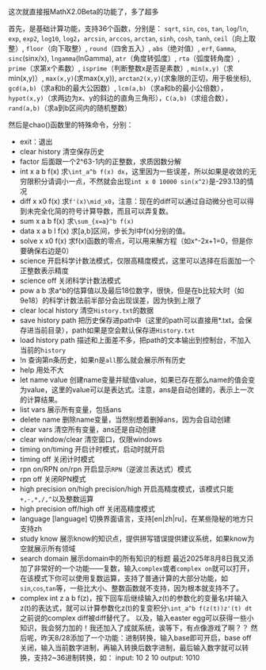 这次就直接报MathX2.0Beta的功能了，多了超多

首先，是基础计算功能，支持36个函数，分别是：
`sqrt`, `sin`, `cos`, `tan`, `log`/`ln`, `exp`, `exp2`, `log10`, `log2`，`arcsin`, `arccos`, `arctan`, `sinh`, `cosh`, `tanh`, `ceil`（向上取整）, `floor`（向下取整）, `round`（四舍五入）, `abs`（绝对值）, `erf`, `Gamma`, `sinc`(sinx/x), `lngamma`(lnGamma), `atr`（角度转弧度）, `rta`（弧度转角度）, `prime`（求第x个素数）, `isprime`（判断整数x是否是素数）, `min(x,y)`（求min(x,y)）, `max(x,y)`(求max(x,y)), `arctan2(x,y)`(求象限的正切，用于极坐标), `gcd(a,b)`（求a和b的最大公因数）, `lcm(a,b)`（求a和b的最小公倍数），`hypot(x,y)`（求两边为x、y的斜边的直角三角形），`C(a,b)`（求组合数），`rand(a,b)`（求a到b区间内的随机整数）

然后是chao()函数里的特殊命令，分别：
- exit：退出
- clear history 清空保存历史
- factor 后面跟一个2^63-1内的正整数，求质因数分解
- int x a b f(x) 求`\int_a^b f(x) dx`，这里因为一些误差，所以如果是收敛的无穷限积分请调小一点，不然就会出现`int x 0 10000 sin(x^2)`是-293.13的情况
- diff x x0 f(x) 求`f'(x)\mid_x0`，注意：现在的diff可以通过自动微分也可以得到未完全化简的符号计算导数，而且可以弄复数。
- sum x a b f(x) 求`\sum_{x=a}^b f(x)`
- data x a b l f(x) 求[a,b]区间，步长为l中f(x)分别的值。
- solve x x0 f(x) 求f(x)函数的零点，可以用来解方程（如x^-2x+1=0，但是你要确保右边是0）
- science 开启科学计数法模式，仅限高精度模式，这里可以选择在后面加一个正整数表示精度
- science off 关闭科学计数法模式
- pow a b 求a^b的估算值以及最后18位数字，很快，但是在b比较大时（如9e18）的科学计数法前半部分会出现误差，因为快到上限了
- clear local history 清空`History.txt`的数据
- save history path 把历史保存进path中（这里的path可以直接用*.txt，会保存进当前目录），path如果是空会默认保存进`History.txt`
- load history path 描述和上面差不多，把path的文本输出到控制台，不加入当前的`history`
- !n 查询第n条历史，如果n是`all`那么就会展示所有历史
- help 用处不大
- let name value 创建name变量并赋值value，如果已存在那么name的值会变为value，这里的value可以是表达式。注意，ans是自动创建的，表示上一次的计算结果。
- list vars 展示所有变量，包括ans
- delete name 删除name变量，当然别想着删掉ans，因为会自动创建
- clear vars 清空所有变量，ans还是自动创建
- clear window/clear 清空窗口，仅限windows
- timing on/timing 开启计时模式，启动时就开启
- timing off 关闭计时模式
- rpn on/RPN on/rpn 开启显示`RPN`（逆波兰表达式）模式
- rpn off 关闭RPN模式
- high precision on/high precision/high 开启高精度模式，该模式只能`+,-,*,/,^`以及整数运算
- high precision off/high off 关闭高精度模式
- language [language] 切换界面语言，支持[en|zh|ru]，在某些隐秘的地方只支持zh
- study know 展示know的知识点，提供拼写错误提供建议系统，如果know为空就展示所有领域
- search domain 展示domain中的所有知识的标题
最近2025年8月8日我又添加了非常好的一个功能——复数，输入`complex`或者`complex on`就可以打开，在该模式下你可以使用复数运算，支持了普通计算的大部分功能，如`sin`,`cos`,`tan`等，一些比大小、整数函数就不支持，因为根本就支持不了。
- complex int z a b f(z)，按下回车后继续输入z(t)的参数化的变量名t并输入z(t)的表达式，就可以计算参数化z(t)的复变积分`\int_a^b f(z(t))z'(t) dt`
之前说的complex diff被diff替代了。
以及，输入easter egg可以获得一些小知识，我会努力加的！我还加入了成就系统，诶等下，有点像游戏了啊？？
然后呢，昨天8/28添加了一个功能：进制转换，输入base即可开启，base off关闭，输入当前数字进制，再输入转换后数字进制，最后输入数字就可以转换，支持2~36进制转换，如：
input: 10 2 10
output: 1010
